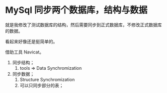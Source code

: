 # MySql 同步两个数据库，结构与数据

就是我修改了测试数据库的结构，然后需要同步到正式数据库，不修改正式数据库的数据。

看起来好像还是挺简单的。

借助工具 Navicat。

1. 同步结构；
   1. tools => Data Synchromization
2. 同步数据；
   1. Structure Synchromization
   2. 可以只同步部分的表；
